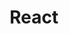 ---
layout: ../../layouts/Garden.astro
title: React
pubDate: 2020-08-25
image: https://images.unsplash.com/photo-1547234935-80c7145ec969?fit=crop&w=1400&h=700&q=75
---